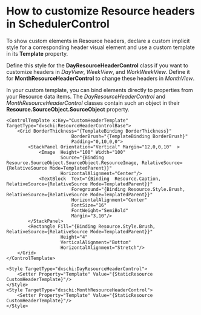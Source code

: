 # How to customize Resource headers in SchedulerControl
 
To show custom elements in Resource headers, declare a custom implicit style for a corresponding header visual element and use a custom template in its **Template** property. 
 
Define this style for the **DayResourceHeaderControl** class if you want to customize headers in *DayView*, *WeekView*, and *WorkWeekView*. Define it for **MonthResourceHeaderControl** to change these headers in *MonthView*. 
 
In your custom template, you can bind elements directly to properties from your Resource data items. The *DayResourceHeaderControl* and *MonthResourceHeaderControl* classes contain such an object in their **Resource.SourceObject.SourceObject** property. 

````xaml
<ControlTemplate x:Key="CustomHeaderTemplate" TargetType="dxschi:ResourceHeaderControlBase">
    <Grid BorderThickness="{TemplateBinding BorderThickness}"
                        BorderBrush="{TemplateBinding BorderBrush}"
                        Padding="0,10,0,0">
        <StackPanel Orientation="Vertical" Margin="12,0,0,10"  >
            <Image  Height="100" Width="100"
                    Source="{Binding Resource.SourceObject.SourceObject.ResourceImage, RelativeSource={RelativeSource Mode=TemplatedParent}}"
                    HorizontalAlignment="Center"/>
            <TextBlock  Text="{Binding  Resource.Caption, RelativeSource={RelativeSource Mode=TemplatedParent}}" 
                        Foreground="{Binding Resource.Style.Brush, RelativeSource={RelativeSource Mode=TemplatedParent}}"
                        HorizontalAlignment="Center"
                        FontSize="16"
                        FontWeight="SemiBold"
                        Margin="3,10"/>
        </StackPanel>
        <Rectangle Fill="{Binding Resource.Style.Brush, RelativeSource={RelativeSource Mode=TemplatedParent}}" 
                    Height="4" 
                    VerticalAlignment="Bottom" 
                    HorizontalAlignment="Stretch"/>
    </Grid>
</ControlTemplate>

<Style TargetType="dxschi:DayResourceHeaderControl">
    <Setter Property="Template" Value="{StaticResource CustomHeaderTemplate}"/>
</Style>
<Style TargetType="dxschi:MonthResourceHeaderControl">
    <Setter Property="Template" Value="{StaticResource CustomHeaderTemplate}"/>
</Style>
 ````
